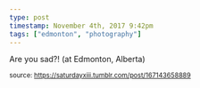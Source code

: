 ```yaml
---
type: post
timestamp: November 4th, 2017 9:42pm
tags: ["edmonton", "photography"]
---
```

<a href="https://www.instagram.com/p/BbGU8LMnBB8/ "></a>

Are you sad?! (at Edmonton, Alberta)
 
  
<small>source: https://saturdayxiii.tumblr.com/post/167143658889</small>